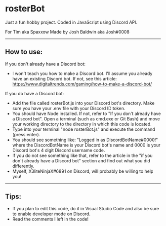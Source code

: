 # rosterBot
Just a fun hobby project. 
Coded in JavaScript using Discord API. 

For Tim aka Spaxxow
Made by Josh Baldwin aka Josh#0008

------

How to use:
---

If you don't already have a Discord bot:

 - I won't teach you how to make a Discord bot. I'll assume you already have an existing Discord bot. If not, see this article: https://www.digitaltrends.com/gaming/how-to-make-a-discord-bot/

If you do have a Discord bot:

 - Add the file called rosterBot.js into your Discord bot's directory. Make sure you have your .env file with your Discord ID token.
 - You should have Node installed. If not, refer to "If you don't already have a Discord bot". Open a terminal (such as cmd.exe or Git Bash) and move your working directory to the directory in which this code is located.
 - Type into your terminal "node rosterBot.js" and execute the command (press enter).
 - You should see something like: "Logged in as DiscordBotName#0000!" where the DiscordBotName is your Discord bot's name and 0000 is your Discord bot's 4 digit Discord username code. 
 - If you do not see something like that, refer to the article in the "if you don't already have a Discord bot" section and find out what you did differently.
 - Myself, X3liteNinjaX#6891 on Discord, will probably be willing to help you!

------

Tips:
---

 - If you plan to edit this code, do it in Visual Studio Code and also be sure to enable developer mode on Discord.
 - Read the comments I left in the code!
